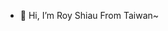 - 👋 Hi, I’m Roy Shiau From Taiwan~

<!---
ShiauWY/ShiauWY is a ✨ special ✨ repository because its `README.md` (this file) appears on your GitHub profile.
You can click the Preview link to take a look at your changes.
--->
